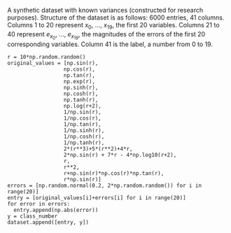 A synthetic dataset with known variances (constructed for research purposes). Structure of the dataset is as follows: 6000 entries, 41 columns. Columns 1 to 20 represent $x_0$, ..., $x_{19}$, the first 20 variables. Columns 21 to 40 represent $e_{x_0}$, ..., $e_{x_{19}}$, the magnitudes of the errors of the first 20 corresponding variables. Column 41 is the label, a number from 0 to 19.

    r = 10*np.random.random()
    original_values = [np.sin(r),
                      np.cos(r),
                      np.tan(r),
                      np.exp(r),
                      np.sinh(r),
                      np.cosh(r),
                      np.tanh(r),
                      np.log(r+2),
                      1/np.sin(r),
                      1/np.cos(r),
                      1/np.tan(r),
                      1/np.sinh(r),
                      1/np.cosh(r),
                      1/np.tanh(r),
                      2*(r**3)+5*(r**2)+4*r,
                      2*np.sin(r) + 7*r - 4*np.log10(r+2),
                      r,
                      r**2,
                      r+np.sin(r)*np.cos(r)*np.tan(r),
                      r*np.sin(r)]
    errors = [np.random.normal(0.2, 2*np.random.random()) for i in range(20)]
    entry = [original_values[i]+errors[i] for i in range(20)]
    for error in errors:
      entry.append(np.abs(error))
    y = class_number
    dataset.append([entry, y])
